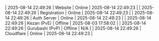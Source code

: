 | 2025-08-14 22:49:26 | Website | Online | 2025-08-14 22:49:23 |
| 2025-08-14 22:49:26 | Registration | Online | 2025-08-14 22:49:23 |
| 2025-08-14 22:49:26 | Auth Server | Online | 2025-08-14 22:49:23 |
| 2025-08-14 22:49:26 | Kezan (PvE) | Offline | 2025-08-03 17:58:02 |
| 2025-08-14 22:49:26 | Gurubashi (PvP) | Offline | N/A |
| 2025-08-14 22:49:26 | Cloudflare | Online | 2025-08-14 22:49:23 |
